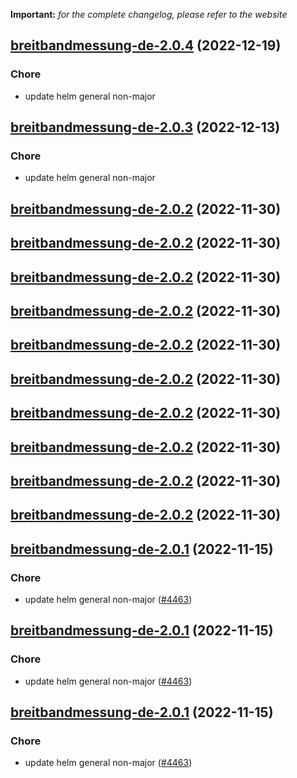 **Important:**
*for the complete changelog, please refer to the website*




## [breitbandmessung-de-2.0.4](https://github.com/truecharts/charts/compare/breitbandmessung-de-2.0.3...breitbandmessung-de-2.0.4) (2022-12-19)

### Chore

- update helm general non-major
  
  


## [breitbandmessung-de-2.0.3](https://github.com/truecharts/charts/compare/breitbandmessung-de-2.0.2...breitbandmessung-de-2.0.3) (2022-12-13)

### Chore

- update helm general non-major
  
  


## [breitbandmessung-de-2.0.2](https://github.com/truecharts/charts/compare/breitbandmessung-de-2.0.1...breitbandmessung-de-2.0.2) (2022-11-30)




## [breitbandmessung-de-2.0.2](https://github.com/truecharts/charts/compare/breitbandmessung-de-2.0.1...breitbandmessung-de-2.0.2) (2022-11-30)




## [breitbandmessung-de-2.0.2](https://github.com/truecharts/charts/compare/breitbandmessung-de-2.0.1...breitbandmessung-de-2.0.2) (2022-11-30)




## [breitbandmessung-de-2.0.2](https://github.com/truecharts/charts/compare/breitbandmessung-de-2.0.1...breitbandmessung-de-2.0.2) (2022-11-30)




## [breitbandmessung-de-2.0.2](https://github.com/truecharts/charts/compare/breitbandmessung-de-2.0.1...breitbandmessung-de-2.0.2) (2022-11-30)




## [breitbandmessung-de-2.0.2](https://github.com/truecharts/charts/compare/breitbandmessung-de-2.0.1...breitbandmessung-de-2.0.2) (2022-11-30)




## [breitbandmessung-de-2.0.2](https://github.com/truecharts/charts/compare/breitbandmessung-de-2.0.1...breitbandmessung-de-2.0.2) (2022-11-30)




## [breitbandmessung-de-2.0.2](https://github.com/truecharts/charts/compare/breitbandmessung-de-2.0.1...breitbandmessung-de-2.0.2) (2022-11-30)




## [breitbandmessung-de-2.0.2](https://github.com/truecharts/charts/compare/breitbandmessung-de-2.0.1...breitbandmessung-de-2.0.2) (2022-11-30)




## [breitbandmessung-de-2.0.2](https://github.com/truecharts/charts/compare/breitbandmessung-de-2.0.1...breitbandmessung-de-2.0.2) (2022-11-30)




## [breitbandmessung-de-2.0.1](https://github.com/truecharts/charts/compare/breitbandmessung-de-2.0.0...breitbandmessung-de-2.0.1) (2022-11-15)

### Chore

- update helm general non-major ([#4463](https://github.com/truecharts/charts/issues/4463))
  
  


## [breitbandmessung-de-2.0.1](https://github.com/truecharts/charts/compare/breitbandmessung-de-2.0.0...breitbandmessung-de-2.0.1) (2022-11-15)

### Chore

- update helm general non-major ([#4463](https://github.com/truecharts/charts/issues/4463))
  
  


## [breitbandmessung-de-2.0.1](https://github.com/truecharts/charts/compare/breitbandmessung-de-2.0.0...breitbandmessung-de-2.0.1) (2022-11-15)

### Chore

- update helm general non-major ([#4463](https://github.com/truecharts/charts/issues/4463))
  
  
